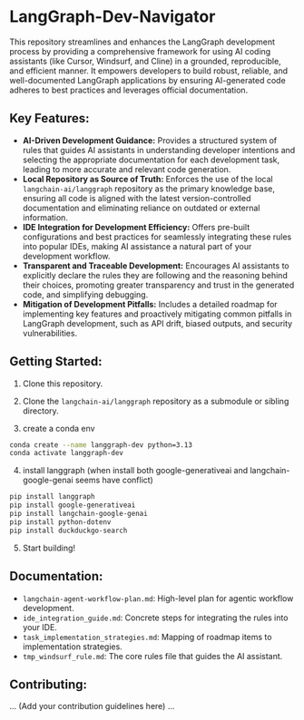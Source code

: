 # LangGraph-Dev-Navigator

This repository streamlines and enhances the LangGraph development process by providing a comprehensive framework for using AI coding assistants (like Cursor, Windsurf, and Cline) in a grounded, reproducible, and efficient manner. It empowers developers to build robust, reliable, and well-documented LangGraph applications by ensuring AI-generated code adheres to best practices and leverages official documentation.

## Key Features:

*   **AI-Driven Development Guidance:** Provides a structured system of rules that guides AI assistants in understanding developer intentions and selecting the appropriate documentation for each development task, leading to more accurate and relevant code generation.
*   **Local Repository as Source of Truth:** Enforces the use of the local `langchain-ai/langgraph` repository as the primary knowledge base, ensuring all code is aligned with the latest version-controlled documentation and eliminating reliance on outdated or external information.
*   **IDE Integration for Development Efficiency:** Offers pre-built configurations and best practices for seamlessly integrating these rules into popular IDEs, making AI assistance a natural part of your development workflow.
*   **Transparent and Traceable Development:** Encourages AI assistants to explicitly declare the rules they are following and the reasoning behind their choices, promoting greater transparency and trust in the generated code, and simplifying debugging.
*   **Mitigation of Development Pitfalls:** Includes a detailed roadmap for implementing key features and proactively mitigating common pitfalls in LangGraph development, such as API drift, biased outputs, and security vulnerabilities.

## Getting Started:

1.  Clone this repository.
2.  Clone the `langchain-ai/langgraph` repository as a submodule or sibling directory.

3. create a conda env
```bash
conda create --name langgraph-dev python=3.13
conda activate langgraph-dev
```

4. install langgraph (when install both google-generativeai and langchain-google-genai seems have conflict)
```bash
pip install langgraph
pip install google-generativeai
pip install langchain-google-genai
pip install python-dotenv
pip install duckduckgo-search
```


5.  Start building!

## Documentation:

*   `langchain-agent-workflow-plan.md`: High-level plan for agentic workflow development.
*   `ide_integration_guide.md`: Concrete steps for integrating the rules into your IDE.
*   `task_implementation_strategies.md`: Mapping of roadmap items to implementation strategies.
*   `tmp_windsurf_rule.md`: The core rules file that guides the AI assistant.

## Contributing:

... (Add your contribution guidelines here) ...
